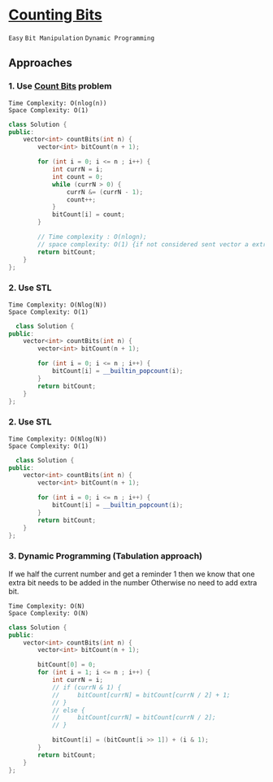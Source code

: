 # [Counting Bits](https://leetcode.com/problems/counting-bits/description/)

`Easy` `Bit Manipulation` `Dynamic Programming`

## Approaches

### 1. Use [Count Bits](./01-number-of-1-bits.md) problem

    Time Complexity: O(nlog(n))
    Space Complexity: O(1)

```c++
class Solution {
public:
    vector<int> countBits(int n) {
        vector<int> bitCount(n + 1);

        for (int i = 0; i <= n ; i++) {
            int currN = i;
            int count = 0;
            while (currN > 0) {
                currN &= (currN - 1);
                count++;
            }
            bitCount[i] = count;
        }

        // Time complexity : O(nlogn);
        // space complexity: O(1) {if not considered sent vector a extra space}
        return bitCount;
    }
};
```

### 2. Use STL

    Time Complexity: O(Nlog(N))
    Space Complexity: O(1)

```c++
  class Solution {
public:
    vector<int> countBits(int n) {
        vector<int> bitCount(n + 1);

        for (int i = 0; i <= n ; i++) {
            bitCount[i] = __builtin_popcount(i);
        }
        return bitCount;
    }
};
```

### 2. Use STL

    Time Complexity: O(Nlog(N))
    Space Complexity: O(1)

```c++
  class Solution {
public:
    vector<int> countBits(int n) {
        vector<int> bitCount(n + 1);

        for (int i = 0; i <= n ; i++) {
            bitCount[i] = __builtin_popcount(i);
        }
        return bitCount;
    }
};
```

### 3. Dynamic Programming (Tabulation approach)

If we half the current number and get a reminder 1 then we know that one extra bit needs to be added in the number Otherwise no need to add extra bit.

    Time Complexity: O(N)
    Space Complexity: O(N)

```c++
class Solution {
public:
    vector<int> countBits(int n) {
        vector<int> bitCount(n + 1);

        bitCount[0] = 0;
        for (int i = 1; i <= n ; i++) {
            int currN = i;
            // if (currN & 1) {
            //     bitCount[currN] = bitCount[currN / 2] + 1;
            // }
            // else {
            //     bitCount[currN] = bitCount[currN / 2];
            // }

            bitCount[i] = (bitCount[i >> 1]) + (i & 1);
        }
        return bitCount;
    }
};
```
